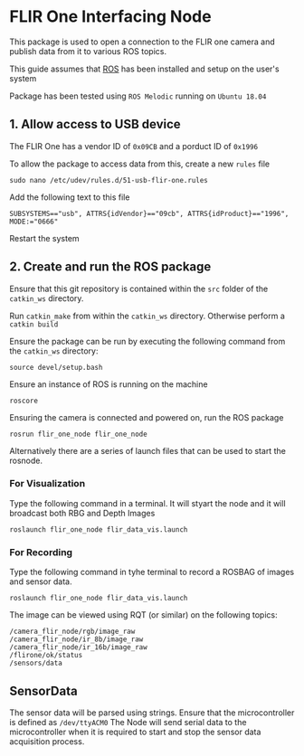 # FLIR One Interfacing Node

This package is used to open a connection to the FLIR one camera and publish data from it to various ROS topics.

This guide assumes that [ROS](https://www.ros.org/) has been installed and setup on the user's system

Package has been tested using `ROS Melodic` running on `Ubuntu 18.04`

## 1. Allow access to USB device

The FLIR One has a vendor ID of `0x09CB` and a porduct ID of `0x1996`

To allow the package to access data from this, create a new `rules` file

```
sudo nano /etc/udev/rules.d/51-usb-flir-one.rules
```

Add the following text to this file

```
SUBSYSTEMS=="usb", ATTRS{idVendor}=="09cb", ATTRS{idProduct}=="1996", MODE:="0666"
```

Restart the system

## 2. Create and run the ROS package

Ensure that this git repository is contained within the `src` folder of the `catkin_ws` directory.

Run `catkin_make` from within the `catkin_ws` directory. Otherwise perform a `catkin build`

Ensure the package can be run by executing the following command from the `catkin_ws` directory:

```
source devel/setup.bash
```

Ensure an instance of ROS is running on the machine

```
roscore
```

Ensuring the camera is connected and powered on, run the ROS package

```
rosrun flir_one_node flir_one_node
```

Alternatively there are a series of launch files that can be used to start the rosnode.

### For Visualization 

Type the following command in a terminal. It will styart the node and it will broadcast both RBG and Depth Images

```
roslaunch flir_one_node flir_data_vis.launch
```

### For Recording
 
 Type the following command in tyhe terminal to record a ROSBAG of images and sensor data.
 
```
roslaunch flir_one_node flir_data_vis.launch
```


The image can be viewed using RQT (or similar) on the following topics:

```
/camera_flir_node/rgb/image_raw
/camera_flir_node/ir_8b/image_raw
/camera_flir_node/ir_16b/image_raw
/flirone/ok/status 
/sensors/data
```

## SensorData

The sensor data will be parsed using strings. 
Ensure that the microcontroller is defined as `/dev/ttyACM0`
The Node will send serial data to the microcontroller when it  is required to start and stop the sensor data acquisition process.